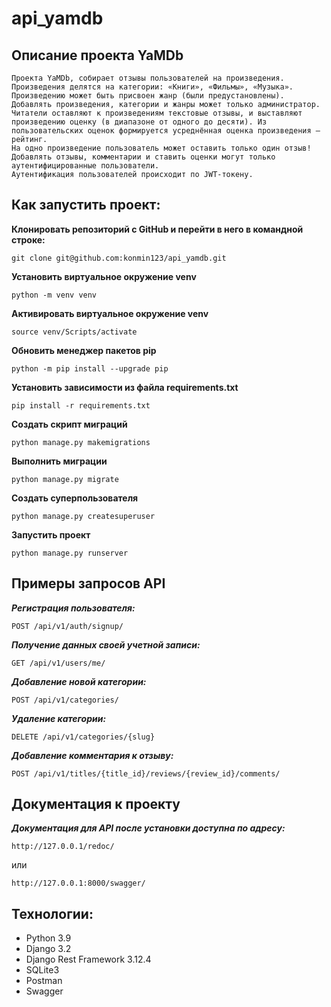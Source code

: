# api_yamdb

## **Описание проекта YaMDb**
```
Проекта YaMDb, собирает отзывы пользователей на произведения.
Произведения делятся на категории: «Книги», «Фильмы», «Музыка». 
Произведению может быть присвоен жанр (были предустановлены). 
Добавлять произведения, категории и жанры может только администратор.
Читатели оставляют к произведениям текстовые отзывы, и выставляют произведению оценку (в диапазоне от одного до десяти). Из пользовательских оценок формируется усреднённая оценка произведения — рейтинг.
На одно произведение пользователь может оставить только один отзыв!
Добавлять отзывы, комментарии и ставить оценки могут только аутентифицированные пользователи.
Аутентификация пользователей происходит по JWT-токену.
```

## Как запустить проект:

**Клонировать репозиторий с GitHub и перейти в него в командной строке:**

```
git clone git@github.com:konmin123/api_yamdb.git
```

**Установить виртуальное окружение venv**
```
python -m venv venv
```

**Aктивировать виртуальное окружение venv**
```
source venv/Scripts/activate
```

**Обновить менеджер пакетов pip**
```
python -m pip install --upgrade pip
```

**Установить зависимости из файла requirements.txt**
```
pip install -r requirements.txt
```
**Cоздать скрипт миграций**
```
python manage.py makemigrations
```

**Выполнить миграции**
```
python manage.py migrate
```

**Создать суперпользователя**
```
python manage.py createsuperuser
```

**Запустить проект**
```
python manage.py runserver
```

## **Примеры запросов API**

***Регистрация пользователя:***
```
POST /api/v1/auth/signup/
```

***Получение данных своей учетной записи:***
```
GET /api/v1/users/me/
```

***Добавление новой категории:***
```
POST /api/v1/categories/
```

***Удаление категории:***
```
DELETE /api/v1/categories/{slug}
```

***Добавление комментария к отзыву:***
```
POST /api/v1/titles/{title_id}/reviews/{review_id}/comments/  
```

## Документация к проекту

***Документация для API после установки доступна по адресу:***
```
http://127.0.0.1/redoc/
```
или
```
http://127.0.0.1:8000/swagger/
```

## Технологии:
+ Python 3.9
+ Django 3.2
+ Django Rest Framework 3.12.4
+ SQLite3
+ Postman
+ Swagger